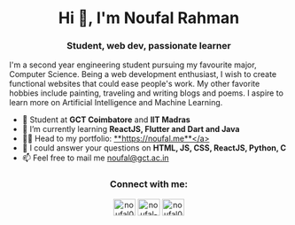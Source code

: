 <h1 align="center">Hi 👋, I'm Noufal Rahman</h1>
<h3 align="center">Student, web dev, passionate learner</h3>

I'm a second year engineering student pursuing my favourite major, Computer Science. Being a web development enthusiast, I wish to create functional websites that could ease people's work. My other favorite hobbies include painting, traveling and writing blogs and poems. I aspire to learn more on Artificial Intelligence and Machine Learning.

- 🌱 Student at **GCT Coimbatore** and **IIT Madras**
- 🌱 I’m currently learning **ReactJS, Flutter and Dart and Java**
- 👨‍💻 Head to my portfolio: <a href="https://noufal.me" target="_blank">**https://noufal.me**</a>
- 💬 I could answer your questions on **HTML, JS, CSS, ReactJS, Python, C**
- 📫 Feel free to mail me [noufal@gct.ac.in](mailto:noufal@gct.ac.in)

<h3 align="center">Connect with me:</h3>
<p align="center">
<a href="https://twitter.com/_iam_noufal" target="blank"><img align="center" src="https://raw.githubusercontent.com/rahuldkjain/github-profile-readme-generator/master/src/images/icons/Social/twitter.svg" alt="noufal0024" height="30" width="40" /></a>
<a href="https://linkedin.com/in/iamnoufal" target="blank"><img align="center" src="https://raw.githubusercontent.com/rahuldkjain/github-profile-readme-generator/master/src/images/icons/Social/linked-in-alt.svg" alt="noufal-rahman" height="30" width="40" /></a>
<a href="https://instagram.com/_iam_noufal" target="blank"><img align="center" src="https://raw.githubusercontent.com/rahuldkjain/github-profile-readme-generator/master/src/images/icons/Social/instagram.svg" alt="noufal0024" height="30" width="40" /></a>
</p>
